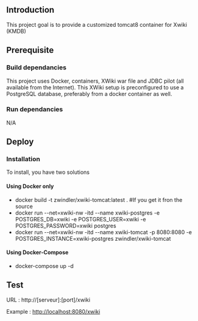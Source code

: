 ## Introduction

This project goal is to provide a customized tomcat8 container for Xwiki (KMDB)

## Prerequisite 

### Build dependancies

This project uses Docker, containers, XWiki war file and JDBC pilot (all available from the Internet). This XWiki setup is preconfigured to use a PostgreSQL database, preferably from a docker container as well.

### Run dependancies

N/A

## Deploy

### Installation

To install, you have two solutions

#### Using Docker only

  * docker build -t zwindler/xwiki-tomcat:latest . #If you get it fron the source
  * docker run --net=xwiki-nw -itd --name xwiki-postgres -e POSTGRES_DB=xwiki -e POSTGRES_USER=xwiki -e POSTGRES_PASSWORD=xwiki postgres
  * docker run --net=xwiki-nw -itd --name xwiki-tomcat -p 8080:8080 -e POSTGRES_INSTANCE=xwiki-postgres zwindler/xwiki-tomcat
				
#### Using Docker-Compose
						
  * docker-compose up -d
	
## Test

URL : http://[serveur]:[port]/xwiki

Example : <http://localhost:8080/xwiki>
